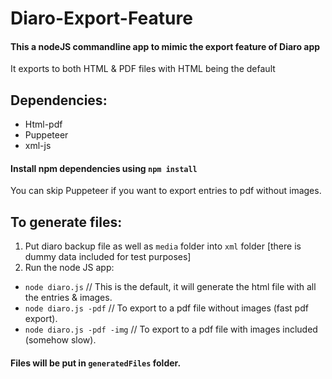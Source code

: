 # Diaro-Export-Feature
#### This a nodeJS commandline app to mimic the export feature of Diaro app
It exports to both HTML & PDF files with HTML being the default

## Dependencies:
* Html-pdf
* Puppeteer
* xml-js
#### Install npm dependencies using `npm install`
You can skip Puppeteer if you want to export entries to pdf without images.
## To generate files:
1. Put diaro backup file as well as `media` folder into `xml` folder [there is dummy data included for test purposes]
2. Run the node JS app: 
* `node diaro.js` // This is the default, it will generate the html file with all the entries & images.
* `node diaro.js -pdf` // To export to a pdf file without images (fast pdf export).
* `node diaro.js -pdf -img` // To export to a pdf file with images included (somehow slow).

#### Files will be put in `generatedFiles` folder.
